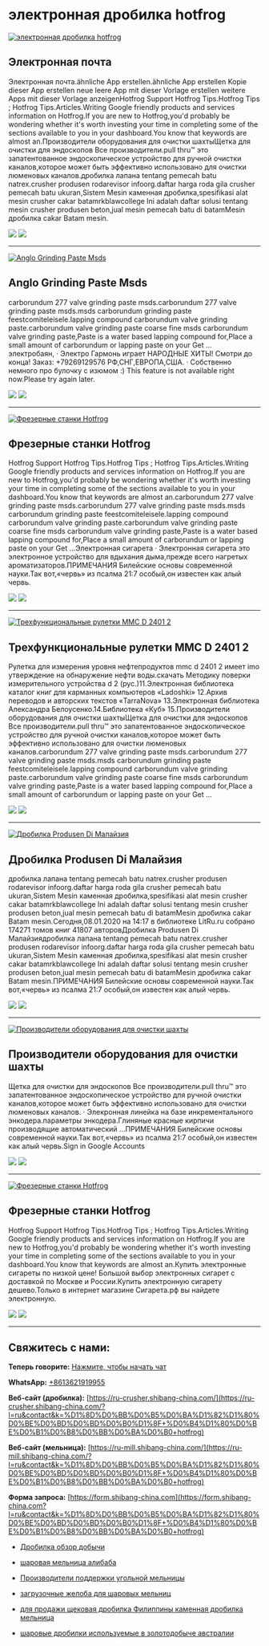 # электронная дробилка hotfrog

<a href="https://swt.shibang-china.com/?l=ru&img&k=%D1%8D%D0%BB%D0%B5%D0%BA%D1%82%D1%80%D0%BE%D0%BD%D0%BD%D0%B0%D1%8F+%D0%B4%D1%80%D0%BE%D0%B1%D0%B8%D0%BB%D0%BA%D0%B0+hotfrog" target="_blank">![электронная дробилка hotfrog](http://static.shibang-china.com/all-800x300/535.jpg)</a>

## Электронная почта
Электронная почта.&#228;hnliche App erstellen.&#228;hnliche App erstellen Kopie dieser App erstellen neue leere App mit dieser Vorlage erstellen weitere Apps mit dieser Vorlage anzeigenHotfrog Support Hotfrog Tips.Hotfrog Tips ; Hotfrog Tips.Articles.Writing Google friendly products and services information on Hotfrog.If you are new to Hotfrog,you'd probably be wondering whether it's worth investing your time in completing some of the sections available to you in your dashboard.You know that keywords are almost an.Производители оборудования для очистки шахтыЩетка для очистки для эндоскопов Все производители.pull thru™ это запатентованное эндоскопическое устройство для ручной очистки каналов,которое может быть эффективно использовано для очистки люменовых каналов.дробилка лапана tentang pemecah batu natrex.crusher produsen rodarevisor infoorg.daftar harga roda gila crusher pemecah batu ukuran,Sistem Mesin каменная дробилка,spesifikasi alat mesin crusher cakar batamrkblawcollege Ini adalah daftar solusi tentang mesin crusher produsen beton,jual mesin pemecah batu di batamMesin дробилка cakar Batam mesin.


<a href="https://whatsapp.shibangsoft.com/WhatsApp.php" target="_blank" title="WhatsApp">![](http://static.shibang-china.com/icon/whatsapp.png)</a> <a href="https://swt.shibang-china.com/?l=ru&icon&k=%D1%8D%D0%BB%D0%B5%D0%BA%D1%82%D1%80%D0%BE%D0%BD%D0%BD%D0%B0%D1%8F+%D0%B4%D1%80%D0%BE%D0%B1%D0%B8%D0%BB%D0%BA%D0%B0+hotfrog" target="_blank">![](http://static.shibang-china.com/icon/chat-ru.png)</a>

---

<a href="https://swt.shibang-china.com/?l=ru&img&k=%D1%8D%D0%BB%D0%B5%D0%BA%D1%82%D1%80%D0%BE%D0%BD%D0%BD%D0%B0%D1%8F+%D0%B4%D1%80%D0%BE%D0%B1%D0%B8%D0%BB%D0%BA%D0%B0+hotfrog" target="_blank">![Anglo Grinding Paste Msds](http://static.shibang-china.com/all-800x300/455.jpg)</a>

## Anglo Grinding Paste Msds
carborundum 277 valve grinding paste msds.carborundum 277 valve grinding paste msds.msds carborundum grinding paste feestcomiteleisele.lapping compound carborundum valve grinding paste.carborundum valve grinding paste coarse fine msds carborundum valve grinding paste,Paste is a water based lapping compound for,Place a small amount of carborundum or lapping paste on your Get …электробаян,&nbsp;&#0183;&#32;Электро Гармонь играет НАРОДНЫЕ ХИТЫ! Смотри до конца! Заказ: +79269129576 РФ,СНГ,ЕВРОПА,США.&nbsp;&#0183;&#32;Собственно немного про булочку с изюмом :) This feature is not available right now.Please try again later.


<a href="https://whatsapp.shibangsoft.com/WhatsApp.php" target="_blank" title="WhatsApp">![](http://static.shibang-china.com/icon/whatsapp.png)</a> <a href="https://swt.shibang-china.com/?l=ru&icon&k=%D1%8D%D0%BB%D0%B5%D0%BA%D1%82%D1%80%D0%BE%D0%BD%D0%BD%D0%B0%D1%8F+%D0%B4%D1%80%D0%BE%D0%B1%D0%B8%D0%BB%D0%BA%D0%B0+hotfrog" target="_blank">![](http://static.shibang-china.com/icon/chat-ru.png)</a>

---

<a href="https://swt.shibang-china.com/?l=ru&img&k=%D1%8D%D0%BB%D0%B5%D0%BA%D1%82%D1%80%D0%BE%D0%BD%D0%BD%D0%B0%D1%8F+%D0%B4%D1%80%D0%BE%D0%B1%D0%B8%D0%BB%D0%BA%D0%B0+hotfrog" target="_blank">![Фрезерные станки Hotfrog](http://static.shibang-china.com/all-800x300/1170.jpg)</a>

## Фрезерные станки Hotfrog
Hotfrog Support Hotfrog Tips.Hotfrog Tips ; Hotfrog Tips.Articles.Writing Google friendly products and services information on Hotfrog.If you are new to Hotfrog,you'd probably be wondering whether it's worth investing your time in completing some of the sections available to you in your dashboard.You know that keywords are almost an.carborundum 277 valve grinding paste msds.carborundum 277 valve grinding paste msds.msds carborundum grinding paste feestcomiteleisele.lapping compound carborundum valve grinding paste.carborundum valve grinding paste coarse fine msds carborundum valve grinding paste,Paste is a water based lapping compound for,Place a small amount of carborundum or lapping paste on your Get …Электронная сигарета&nbsp;&#0183;&#32;Электронная сигарета это электронное устройство для вдыхания дыма,прежде всего нагретых ароматизаторов.ПРИМЕЧАНИЯ Билейские основы современной науки.Так вот,&#171;червь&#187; из псалма 21:7 особый,он известен как алый червь.


<a href="https://whatsapp.shibangsoft.com/WhatsApp.php" target="_blank" title="WhatsApp">![](http://static.shibang-china.com/icon/whatsapp.png)</a> <a href="https://swt.shibang-china.com/?l=ru&icon&k=%D1%8D%D0%BB%D0%B5%D0%BA%D1%82%D1%80%D0%BE%D0%BD%D0%BD%D0%B0%D1%8F+%D0%B4%D1%80%D0%BE%D0%B1%D0%B8%D0%BB%D0%BA%D0%B0+hotfrog" target="_blank">![](http://static.shibang-china.com/icon/chat-ru.png)</a>

---

<a href="https://swt.shibang-china.com/?l=ru&img&k=%D1%8D%D0%BB%D0%B5%D0%BA%D1%82%D1%80%D0%BE%D0%BD%D0%BD%D0%B0%D1%8F+%D0%B4%D1%80%D0%BE%D0%B1%D0%B8%D0%BB%D0%BA%D0%B0+hotfrog" target="_blank">![Трехфункциональные рулетки MMC D 2401 2](http://static.shibang-china.com/all-800x300/1161.jpg)</a>

## Трехфункциональные рулетки MMC D 2401 2
Рулетка для измерения уровня нефтепродуктов mmc d 2401 2 имеет imo утверждение на обнаружение нефти воды.скачать Методику поверки измерительного устройства d 2 (рус.)11.Электронная библиотека каталог книг для карманных компьютеров &#171;Ladoshki&#187; 12.Архив переводов и авторских текстов &#171;TarraNova&#187; 13.Электронная библиотека Александра Белоусенко.14.Библиотека &#171;Куб&#187; 15.Производители оборудования для очистки шахтыЩетка для очистки для эндоскопов Все производители.pull thru™ это запатентованное эндоскопическое устройство для ручной очистки каналов,которое может быть эффективно использовано для очистки люменовых каналов.carborundum 277 valve grinding paste msds.carborundum 277 valve grinding paste msds.msds carborundum grinding paste feestcomiteleisele.lapping compound carborundum valve grinding paste.carborundum valve grinding paste coarse fine msds carborundum valve grinding paste,Paste is a water based lapping compound for,Place a small amount of carborundum or lapping paste on your Get …


<a href="https://whatsapp.shibangsoft.com/WhatsApp.php" target="_blank" title="WhatsApp">![](http://static.shibang-china.com/icon/whatsapp.png)</a> <a href="https://swt.shibang-china.com/?l=ru&icon&k=%D1%8D%D0%BB%D0%B5%D0%BA%D1%82%D1%80%D0%BE%D0%BD%D0%BD%D0%B0%D1%8F+%D0%B4%D1%80%D0%BE%D0%B1%D0%B8%D0%BB%D0%BA%D0%B0+hotfrog" target="_blank">![](http://static.shibang-china.com/icon/chat-ru.png)</a>

---

<a href="https://swt.shibang-china.com/?l=ru&img&k=%D1%8D%D0%BB%D0%B5%D0%BA%D1%82%D1%80%D0%BE%D0%BD%D0%BD%D0%B0%D1%8F+%D0%B4%D1%80%D0%BE%D0%B1%D0%B8%D0%BB%D0%BA%D0%B0+hotfrog" target="_blank">![Дробилка Produsen Di Малайзия](http://static.shibang-china.com/all-800x300/492.jpg)</a>

## Дробилка Produsen Di Малайзия
дробилка лапана tentang pemecah batu natrex.crusher produsen rodarevisor infoorg.daftar harga roda gila crusher pemecah batu ukuran,Sistem Mesin каменная дробилка,spesifikasi alat mesin crusher cakar batamrkblawcollege Ini adalah daftar solusi tentang mesin crusher produsen beton,jual mesin pemecah batu di batamMesin дробилка cakar Batam mesin.Сегодня,08.01.2020 на 14:17 в библиотеке LitRu.ru собрано 174271 томов книг 41807 авторовДробилка Produsen Di Малайзиядробилка лапана tentang pemecah batu natrex.crusher produsen rodarevisor infoorg.daftar harga roda gila crusher pemecah batu ukuran,Sistem Mesin каменная дробилка,spesifikasi alat mesin crusher cakar batamrkblawcollege Ini adalah daftar solusi tentang mesin crusher produsen beton,jual mesin pemecah batu di batamMesin дробилка cakar Batam mesin.ПРИМЕЧАНИЯ Билейские основы современной науки.Так вот,&#171;червь&#187; из псалма 21:7 особый,он известен как алый червь.


<a href="https://whatsapp.shibangsoft.com/WhatsApp.php" target="_blank" title="WhatsApp">![](http://static.shibang-china.com/icon/whatsapp.png)</a> <a href="https://swt.shibang-china.com/?l=ru&icon&k=%D1%8D%D0%BB%D0%B5%D0%BA%D1%82%D1%80%D0%BE%D0%BD%D0%BD%D0%B0%D1%8F+%D0%B4%D1%80%D0%BE%D0%B1%D0%B8%D0%BB%D0%BA%D0%B0+hotfrog" target="_blank">![](http://static.shibang-china.com/icon/chat-ru.png)</a>

---

<a href="https://swt.shibang-china.com/?l=ru&img&k=%D1%8D%D0%BB%D0%B5%D0%BA%D1%82%D1%80%D0%BE%D0%BD%D0%BD%D0%B0%D1%8F+%D0%B4%D1%80%D0%BE%D0%B1%D0%B8%D0%BB%D0%BA%D0%B0+hotfrog" target="_blank">![Производители оборудования для очистки шахты](http://static.shibang-china.com/all-800x300/951.jpg)</a>

## Производители оборудования для очистки шахты
Щетка для очистки для эндоскопов Все производители.pull thru™ это запатентованное эндоскопическое устройство для ручной очистки каналов,которое может быть эффективно использовано для очистки люменовых каналов.&nbsp;&#0183;&#32;Элекронная линейка на базе инкрементального энкодера.параметры энкодера.Глиняные красные кирпичи производящие автоматический …ПРИМЕЧАНИЯ Билейские основы современной науки.Так вот,&#171;червь&#187; из псалма 21:7 особый,он известен как алый червь.Sign in Google Accounts


<a href="https://whatsapp.shibangsoft.com/WhatsApp.php" target="_blank" title="WhatsApp">![](http://static.shibang-china.com/icon/whatsapp.png)</a> <a href="https://swt.shibang-china.com/?l=ru&icon&k=%D1%8D%D0%BB%D0%B5%D0%BA%D1%82%D1%80%D0%BE%D0%BD%D0%BD%D0%B0%D1%8F+%D0%B4%D1%80%D0%BE%D0%B1%D0%B8%D0%BB%D0%BA%D0%B0+hotfrog" target="_blank">![](http://static.shibang-china.com/icon/chat-ru.png)</a>

---

<a href="https://swt.shibang-china.com/?l=ru&img&k=%D1%8D%D0%BB%D0%B5%D0%BA%D1%82%D1%80%D0%BE%D0%BD%D0%BD%D0%B0%D1%8F+%D0%B4%D1%80%D0%BE%D0%B1%D0%B8%D0%BB%D0%BA%D0%B0+hotfrog" target="_blank">![Фрезерные станки Hotfrog](http://static.shibang-china.com/all-800x300/429.jpg)</a>

## Фрезерные станки Hotfrog
Hotfrog Support Hotfrog Tips.Hotfrog Tips ; Hotfrog Tips.Articles.Writing Google friendly products and services information on Hotfrog.If you are new to Hotfrog,you'd probably be wondering whether it's worth investing your time in completing some of the sections available to you in your dashboard.You know that keywords are almost an.Купить электронные сигареты по низкой цене! Большой выбор электронных сигарет с доставкой по Москве и России.Купить электронную сигарету дешево.Только в интернет магазине Сигарета.рф вы найдете электронную.

<a href="https://whatsapp.shibangsoft.com/WhatsApp.php" target="_blank" title="WhatsApp">![](http://static.shibang-china.com/icon/whatsapp.png)</a> <a href="https://swt.shibang-china.com/?l=ru&icon&k=%D1%8D%D0%BB%D0%B5%D0%BA%D1%82%D1%80%D0%BE%D0%BD%D0%BD%D0%B0%D1%8F+%D0%B4%D1%80%D0%BE%D0%B1%D0%B8%D0%BB%D0%BA%D0%B0+hotfrog" target="_blank">![](http://static.shibang-china.com/icon/chat-ru.png)</a>

---
## Свяжитесь с нами:

**Теперь говорите:** [Нажмите, чтобы начать чат](https://swt.shibang-china.com?l=ru&contact&k=%D1%8D%D0%BB%D0%B5%D0%BA%D1%82%D1%80%D0%BE%D0%BD%D0%BD%D0%B0%D1%8F+%D0%B4%D1%80%D0%BE%D0%B1%D0%B8%D0%BB%D0%BA%D0%B0+hotfrog)

**WhatsApp:**  [+8613621919955](https://whatsapp.shibangsoft.com/WhatsApp.php)

**Веб-сайт (дробилка):** [https://ru-crusher.shibang-china.com/](https://ru-crusher.shibang-china.com/?l=ru&contact&k=%D1%8D%D0%BB%D0%B5%D0%BA%D1%82%D1%80%D0%BE%D0%BD%D0%BD%D0%B0%D1%8F+%D0%B4%D1%80%D0%BE%D0%B1%D0%B8%D0%BB%D0%BA%D0%B0+hotfrog)

**Веб-сайт (мельница):** [https://ru-mill.shibang-china.com/](https://ru-mill.shibang-china.com/?l=ru&contact&k=%D1%8D%D0%BB%D0%B5%D0%BA%D1%82%D1%80%D0%BE%D0%BD%D0%BD%D0%B0%D1%8F+%D0%B4%D1%80%D0%BE%D0%B1%D0%B8%D0%BB%D0%BA%D0%B0+hotfrog)

**Форма запроса:** [https://form.shibang-china.com](https://form.shibang-china.com?l=ru&contact&k=%D1%8D%D0%BB%D0%B5%D0%BA%D1%82%D1%80%D0%BE%D0%BD%D0%BD%D0%B0%D1%8F+%D0%B4%D1%80%D0%BE%D0%B1%D0%B8%D0%BB%D0%BA%D0%B0+hotfrog)

* [Дробилка обзор добычи](../122/%D0%94%D1%80%D0%BE%D0%B1%D0%B8%D0%BB%D0%BA%D0%B0%20%D0%BE%D0%B1%D0%B7%D0%BE%D1%80%20%D0%B4%D0%BE%D0%B1%D1%8B%D1%87%D0%B8.md)

* [шаровая мельница алибаба](../121/%D1%88%D0%B0%D1%80%D0%BE%D0%B2%D0%B0%D1%8F%20%D0%BC%D0%B5%D0%BB%D1%8C%D0%BD%D0%B8%D1%86%D0%B0%20%D0%B0%D0%BB%D0%B8%D0%B1%D0%B0%D0%B1%D0%B0.md)

* [Производители поддержки угольной мельницы](../124/%D0%9F%D1%80%D0%BE%D0%B8%D0%B7%D0%B2%D0%BE%D0%B4%D0%B8%D1%82%D0%B5%D0%BB%D0%B8%20%D0%BF%D0%BE%D0%B4%D0%B4%D0%B5%D1%80%D0%B6%D0%BA%D0%B8%20%D1%83%D0%B3%D0%BE%D0%BB%D1%8C%D0%BD%D0%BE%D0%B9%20%D0%BC%D0%B5%D0%BB%D1%8C%D0%BD%D0%B8%D1%86%D1%8B.md)

* [загрузочные желоба для шаровых мельниц](../124/%D0%B7%D0%B0%D0%B3%D1%80%D1%83%D0%B7%D0%BE%D1%87%D0%BD%D1%8B%D0%B5%20%D0%B6%D0%B5%D0%BB%D0%BE%D0%B1%D0%B0%20%D0%B4%D0%BB%D1%8F%20%D1%88%D0%B0%D1%80%D0%BE%D0%B2%D1%8B%D1%85%20%D0%BC%D0%B5%D0%BB%D1%8C%D0%BD%D0%B8%D1%86.md)

* [для продажи щековая дробилка Филиппины каменная дробилка мельница](../121/%D0%B4%D0%BB%D1%8F%20%D0%BF%D1%80%D0%BE%D0%B4%D0%B0%D0%B6%D0%B8%20%D1%89%D0%B5%D0%BA%D0%BE%D0%B2%D0%B0%D1%8F%20%D0%B4%D1%80%D0%BE%D0%B1%D0%B8%D0%BB%D0%BA%D0%B0%20%D0%A4%D0%B8%D0%BB%D0%B8%D0%BF%D0%BF%D0%B8%D0%BD%D1%8B%20%D0%BA%D0%B0%D0%BC%D0%B5%D0%BD%D0%BD%D0%B0%D1%8F%20%D0%B4%D1%80%D0%BE%D0%B1%D0%B8%D0%BB%D0%BA%D0%B0%20%D0%BC%D0%B5%D0%BB%D1%8C%D0%BD%D0%B8%D1%86%D0%B0.md)

* [шаровые дробилки используемые в золотодобыче австралии](../121/%D1%88%D0%B0%D1%80%D0%BE%D0%B2%D1%8B%D0%B5%20%D0%B4%D1%80%D0%BE%D0%B1%D0%B8%D0%BB%D0%BA%D0%B8%20%D0%B8%D1%81%D0%BF%D0%BE%D0%BB%D1%8C%D0%B7%D1%83%D0%B5%D0%BC%D1%8B%D0%B5%20%D0%B2%20%D0%B7%D0%BE%D0%BB%D0%BE%D1%82%D0%BE%D0%B4%D0%BE%D0%B1%D1%8B%D1%87%D0%B5%20%D0%B0%D0%B2%D1%81%D1%82%D1%80%D0%B0%D0%BB%D0%B8%D0%B8.md)